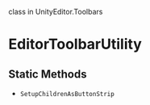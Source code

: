 class in UnityEditor.Toolbars
# EditorToolbarUtility

## Static Methods
- `SetupChildrenAsButtonStrip`
